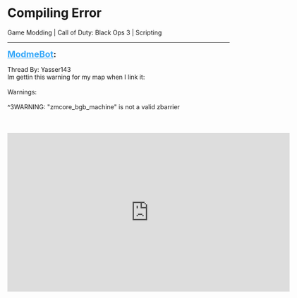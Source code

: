 # Compiling Error
Game Modding | Call of Duty: Black Ops 3 | Scripting

---
<strong style="font-size: 1.4em;"><span style="text-decoration: underline;text-decoration-color: #34a7f9;"><span style="color:#34a7f9;">ModmeBot</span></span>:</strong>

<p>Thread By: Yasser143<br />Im gettin this warning for my map when I link it:<br /><br />Warnings:<br /><br />^3WARNING: &quot;zmcore_bgb_machine&quot; is not a valid zbarrier<br /><br /><br /><br /><iframe type="text/html" width="640" height="360" src="https://www.youtube.com/embed/7ACOhh6" frameborder="0"></iframe></p>
